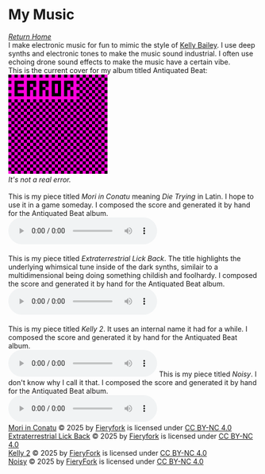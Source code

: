 # My Music
*[Return Home](index.md)*<br>
I make electronic music for fun to mimic the style of [Kelly Bailey](https://en.wikipedia.org/wiki/Kelly_Bailey_(composer)). I use deep synths and electronic tones to make the music sound industrial. I often use echoing drone sound effects to make the music have a certain vibe.
<br>
This is the current cover for my album titled Antiquated Beat:<br>
<img src="assets/images/antiquatedbeat.png" alt="missing texture with ERROR written on it" width="200" height="200">
<br>
*It's not a real error.*
<br>
<br>
This is my piece titled *Mori in Conatu* meaning *Die Trying* in Latin. I hope to use it in a game someday. I composed the score and generated it by hand for the Antiquated Beat album.
<br>
<audio controls>
  <source src="mori-in-conatu.mp3" type="audio/mpeg">
  Your browser does not support the audio element.
</audio>
<br>
<br>
This is my piece titled *Extraterrestrial Lick Back*. The title highlights the underlying whimsical tune inside of the dark synths, similair to a multidimensional being doing something childish and foolhardy. I composed the score and generated it by hand for the Antiquated Beat album.
<br>
<audio controls>
  <source src="Extraterrestrial Lick Back.mp3" type="audio/mpeg">
  Your browser does not support the audio element.
</audio>
<br>
<br>
This is my piece titled *Kelly 2*. It uses an internal name it had for a while. I composed the score and generated it by hand for the Antiquated Beat album.
<br>
<audio controls>
  <source src="kelly2.mp3" type="audio/mpeg">
  Your browser does not support the audio element.
</audio>
This is my piece titled *Noisy*. I don't know why I call it that. I composed the score and generated it by hand for the Antiquated Beat album.
<br>
<audio controls>
  <source src="music1.mp3" type="audio/mpeg">
  Your browser does not support the audio element.
</audio>
<br>
<a href="https://fieryfork.github.io/mymusic.html">Mori in Conatu</a> © 2025 by <a href="https://fieryfork.github.io/">Fieryfork</a> is licensed under <a href="https://creativecommons.org/licenses/by-nc/4.0/">CC BY-NC 4.0</a><img src="https://mirrors.creativecommons.org/presskit/icons/cc.svg" alt="" style="max-width: 1em;max-height:1em;margin-left: .2em;"><img src="https://mirrors.creativecommons.org/presskit/icons/by.svg" alt="" style="max-width: 1em;max-height:1em;margin-left: .2em;"><img src="https://mirrors.creativecommons.org/presskit/icons/nc.svg" alt="" style="max-width: 1em;max-height:1em;margin-left: .2em;">
<br>
<a href="https://fieryfork.github.io/mymusic.html">Extraterrestrial Lick Back</a> © 2025 by <a href="https://fieryfork.github.io/">Fieryfork</a> is licensed under <a href="https://creativecommons.org/licenses/by-nc/4.0/">CC BY-NC 4.0</a><img src="https://mirrors.creativecommons.org/presskit/icons/cc.svg" alt="" style="max-width: 1em;max-height:1em;margin-left: .2em;"><img src="https://mirrors.creativecommons.org/presskit/icons/by.svg" alt="" style="max-width: 1em;max-height:1em;margin-left: .2em;"><img src="https://mirrors.creativecommons.org/presskit/icons/nc.svg" alt="" style="max-width: 1em;max-height:1em;margin-left: .2em;">
<br>
<a href="https://fieryfork.github.io/mymusic.html">Kelly 2</a> © 2025 by <a href="https://fieryfork.github.io/">FieryFork</a> is licensed under <a href="https://creativecommons.org/licenses/by-nc/4.0/">CC BY-NC 4.0</a><img src="https://mirrors.creativecommons.org/presskit/icons/cc.svg" alt="" style="max-width: 1em;max-height:1em;margin-left: .2em;"><img src="https://mirrors.creativecommons.org/presskit/icons/by.svg" alt="" style="max-width: 1em;max-height:1em;margin-left: .2em;"><img src="https://mirrors.creativecommons.org/presskit/icons/nc.svg" alt="" style="max-width: 1em;max-height:1em;margin-left: .2em;">
<br>
<a href="https://fieryfork.github.io/mymusic.html">Noisy</a> © 2025 by <a href="https://fieryfork.github.io/">FieryFork</a> is licensed under <a href="https://creativecommons.org/licenses/by-nc/4.0/">CC BY-NC 4.0</a><img src="https://mirrors.creativecommons.org/presskit/icons/cc.svg" alt="" style="max-width: 1em;max-height:1em;margin-left: .2em;"><img src="https://mirrors.creativecommons.org/presskit/icons/by.svg" alt="" style="max-width: 1em;max-height:1em;margin-left: .2em;"><img src="https://mirrors.creativecommons.org/presskit/icons/nc.svg" alt="" style="max-width: 1em;max-height:1em;margin-left: .2em;">
